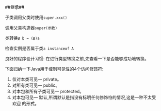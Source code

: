 ##继承##

子类调用父类时使用`super.xxx()`

调用父类构造器`super(参数)`

类转换`B b = (B)a`

检查实例是否属于类`a instanceof A`

良好的程序设计习惯: 在进行类型转换之前,先查看一下是否能够成功地转换。

下面归纳一下Java用于控制可见性的4个访问修饰符:

1. 仅对本类可见— private。
2. 对所有类可见— public。
3. 对本包和所有子类可见— protected。
4. 对本包可见— 默认,所谓默认是指没有标明任何修饰符的情况,这是一种不太受欢迎
的形式。
